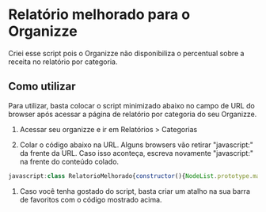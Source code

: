 # Relatório melhorado para o Organizze

Criei esse script pois o Organizze não disponibiliza o percentual sobre a receita no
relatório por categoria.

## Como utilizar

Para utilizar, basta colocar o script minimizado abaixo no campo de URL do browser após acessar a página de relatório por categoria do seu Organizze.

1) Acessar seu organizze e ir em Relatórios > Categorias

1) Colar o código abaixo na URL. Alguns browsers vão retirar "javascript:" da frente da URL. Caso isso aconteça, escreva novamente "javascript:" na frente do conteúdo colado.

```javascript
javascript:class RelatorioMelhorado{constructor(){NodeList.prototype.map=Array.prototype.map}melhorar(){let a=this.converterParaNumero(document.querySelector('.earnings table tbody tr.total td:last-child')),b=document.querySelectorAll('.expenses table tbody tr:not(.child):not(.total)');this.incluirHeader();let c=0;b.map(d=>{let f=d.querySelector('td:first-child').textContent.trim(),g=this.converterParaNumero(d.querySelector('td:last-child')),h=-100*(g/a);c+=h,this.incluirPercentual(h,d)}),this.incluirFooter(c),alert('O Relat\xF3rio foi ajustado com sucesso.')}incluirHeader(){let a=document.createElement('th');a.innerHTML='Percentual sobre a receita',a.className='align-center percentage';let b=document.querySelector('.expenses table thead tr');b.insertBefore(a,b.children[2])}incluirFooter(a){let b=document.querySelector('.expenses table tbody tr.total').insertCell(2);b.innerHTML=`${a.toFixed(2)}%`,b.className='align-center percentage'}incluirPercentual(a,b){let c=b.insertCell(2);c.innerHTML=`${a.toFixed(2)}%`,c.className='align-center percentage relative-to-earnings'}converterParaNumero(a){return parseFloat(a.textContent.trim().replace('R$ ','').replace('.','').replace(',','.'))}}new RelatorioMelhorado().melhorar();
```

1) Caso você tenha gostado do script, basta criar um atalho na sua barra de favoritos com o código mostrado acima.